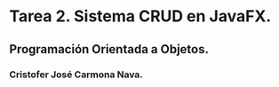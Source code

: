 # Tarea 2. Sistema CRUD en JavaFX.
## Programación Orientada a Objetos.
### Cristofer José Carmona Nava.
